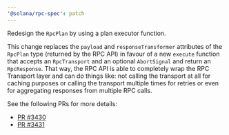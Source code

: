 ```yaml
---
'@solana/rpc-spec': patch
---
```


Redesign the `RpcPlan` by using a plan executor function.

This change replaces the `payload` and `responseTransformer` attributes of the `RpcPlan` type (returned by the RPC API) in favour of a new `execute` function that accepts an `RpcTransport` and an optional `AbortSignal` and return an `RpcResponse`. That way, the RPC API is able to completely wrap the RPC Transport layer and can do things like: not calling the transport at all for caching purposes or calling the transport multiple times for retries or even for aggregating responses from multiple RPC calls.

See the following PRs for more details:
- [PR #3430](https://github.com/solana-labs/solana-web3.js/pull/3430)
- [PR #3431](https://github.com/solana-labs/solana-web3.js/pull/3431)
